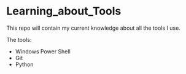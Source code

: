 # Learning_about_Tools
This repo will contain my current knowledge about all the tools I use.

The tools:
- Windows Power Shell
- Git
- Python 
